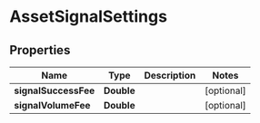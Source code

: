 # AssetSignalSettings

## Properties
Name | Type | Description | Notes
------------ | ------------- | ------------- | -------------
**signalSuccessFee** | **Double** |  |  [optional]
**signalVolumeFee** | **Double** |  |  [optional]
